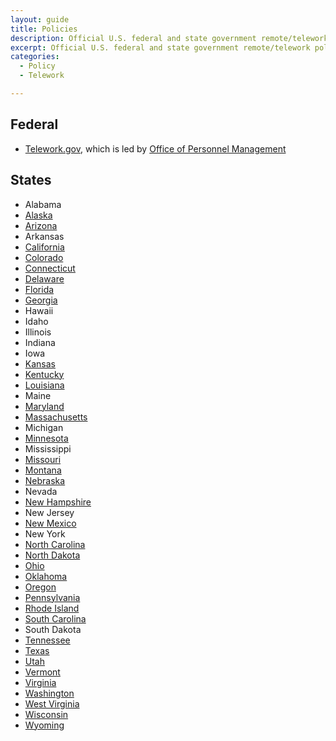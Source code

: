 ```yaml
---
layout: guide
title: Policies
description: Official U.S. federal and state government remote/telework policies.
excerpt: Official U.S. federal and state government remote/telework policies.
categories:
  - Policy
  - Telework

---
```


## Federal

* [Telework.gov](https://telework.gov), which is led by [Office of Personnel Management](https://www.opm.gov) 

## States

* Alabama
* [Alaska](http://doa.alaska.gov/dop/fileadmin/Human_Resource_Services/pdf/TelecommutingPolicy.pdf)
* [Arizona](https://capitolrideshare.az.gov/sites/default/files/media/Telework_Workbook.pdf)
* Arkansas
* [California](https://www.calhr.ca.gov/employees/Pages/telework-policy.aspx)
* [Colorado](https://www.colorado.gov/pacific/sites/default/files/Flexible%20Work%20Arrangements%20Introduction_2.pdf)
* [Connecticut](https://portal.ct.gov/DAS/Statewide-HR/Telework-Program)
* [Delaware](https://dhr.delaware.gov/personnel/policies/documents/telecomm-policy.pdf)
* [Florida](https://www.dms.myflorida.com/workforce_operations/human_resource_management/for_state_personnel_system_hr_practitioners/employment_policies_and_programs/state_employee_telework_program)
* [Georgia](https://opb.georgia.gov/document/publication/telework-policy-2005/download)
* Hawaii
* Idaho
* Illinois
* Indiana
* Iowa
* [Kansas](https://admin.ks.gov/docs/default-source/ops/dofa-personnel/telework-policy.pdf?sfvrsn=afd8cbc7_6)
* [Kentucky](https://transportation.ky.gov/Congestion-Toolbox/Pages/Work-at-Home-or-Satellite-Office.aspx)
* [Louisiana](https://www.doa.la.gov/ohr/policies/personnelpolicy89.pdf)
* Maine
* [Maryland](https://dbm.maryland.gov/employees/Documents/telework/Telework%20Policy.pdf)
* [Massachusetts](https://www.mass.gov/telework-for-commonwealth-employees)
* Michigan
* [Minnesota](https://mn.gov/mmb-stat/policies/1422-telework.pdf)
* Mississippi
* [Missouri](https://oa.mo.gov/sites/default/files/POLB-32.pdf)
* [Montana](https://hr.mt.gov/Portals/78/newdocs/factsheets/Sample%20Agency%20Telework%20Policy.pdf)
* [Nebraska](https://das.nebraska.gov/personnel/classncomp/telecommuting_guidelines.pdf)
* Nevada
* [New Hampshire](https://das.nh.gov/hr/documents/Telework%20Manual%20NH.pdf)
* New Jersey
* [New Mexico](https://www.hsd.state.nm.us/uploads/FileLinks/a06602924f3c4a58836719345f6f8df3/Telework.pdf)
* New York
* [North Carolina](https://oshr.nc.gov/policies-forms/employment-records/teleworking-program-policy)
* [North Dakota](https://www.nd.gov/omb/agency/state-government-human-resource-management/state-hr-policies-rules-and-laws/telecommuting)
* [Ohio](https://das.ohio.gov/Portals/0/DASDivisions/EmployeeServices/pdf/200-14%20Teleworking%20Policy%20March%2013%202018.pdf)
* [Oklahoma](https://omes.ok.gov/sites/g/files/gmc316/f/TeleworkPolicy.pdf)
* [Oregon](https://www.oregon.gov/das/Policies/50-050-01.pdf)
* [Pennsylvania](https://www.oa.pa.gov/Policies/md/Documents/505_33.pdf)
* [Rhode Island](https://rigov-policies.s3.amazonaws.com/Teleworking_Policy.pdf)
* [South Carolina](https://admin.sc.gov/sites/default/files/state_hr/Sample%20Telecommuting%20Policy.pdf)
* South Dakota
* [Tennessee](https://www.tn.gov/content/dam/tn/tacir/documents/telecommuting.pdf)
* [Texas](https://pubext.dir.texas.gov/portal/internal/resources/DocumentLibrary/Technology%20Brief%20-%20Telework%20in%20Texas.pdf)
* [Utah](https://gomb.utah.gov/2018/11/15/state-of-utah-telework-initiative/)
* [Vermont](https://humanresources.vermont.gov/labor-relations/labor-relations-policies/telework)
* [Virginia](https://www.dhrm.virginia.gov/hr-partners/telework)
* [Washington](https://www.governor.wa.gov/sites/default/files/exe_order/eo_14-02.pdf)
* [West Virginia](http://www.state.wv.us/admin/personnel/emprel/policies/doa/Workhome.pdf)
* [Wisconsin](https://doa.wi.gov/DEO/Telecommuting%20Guidelines.pdf)
* [Wyoming](https://ai.wyo.gov/divisions/human-resources/consultative-services/hrd-policies-procedures)